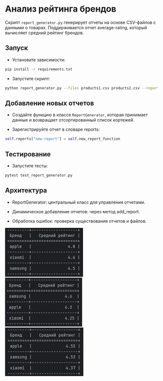 # Анализ рейтинга брендов

Скрипт `report_generator.py` генерирует отчеты на основе CSV-файлов с данными о товарах. Поддерживается отчет average-rating, который вычисляет средний рейтинг брендов.

## Запуск
- Установите зависимости:

```bash
pip install -r requirements.txt
```

- Запустите скрипт:

```bash
python report_generator.py --files products1.csv products2.csv --report average-rating
```

## Добавление новых отчетов
- Создайте функцию в классе `ReportGenerator`, которая принимает данные и возвращает отсортированный список кортежей.

- Зарегистрируйте отчет в словаре reports:

```python
self.reports["new-report"] = self.new_report_function
```

## Тестирование
- Запустите тесты:

```bash
pytest test_report_generator.py
```

## Архитектура
- ReportGenerator: центральный класс для управления отчетами.

- Динамическое добавление отчетов: через метод add_report.

- Обработка ошибок: проверка существования отчетов и файлов.


![1-й_продукт.PNG](screenshots/1-%D0%B9_%D0%BF%D1%80%D0%BE%D0%B4%D1%83%D0%BA%D1%82.PNG)
![2-й_продукт.PNG](screenshots/2-%D0%B9_%D0%BF%D1%80%D0%BE%D0%B4%D1%83%D0%BA%D1%82.PNG)
![2_продукта.PNG](screenshots/2_%D0%BF%D1%80%D0%BE%D0%B4%D1%83%D0%BA%D1%82%D0%B0.PNG)